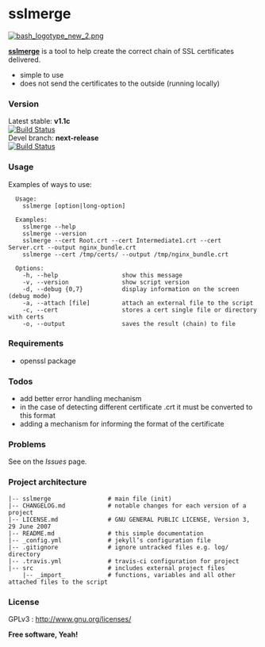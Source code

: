 sslmerge
===============

[![bash_logotype_new_2.png](https://s29.postimg.org/lgglyiqif/bash_logotype_new_2.png)](https://www.gnu.org/software/bash/)

[**sslmerge**](https://jboowie.github.io/sslmerge) is a tool to help create the correct chain of SSL certificates delivered.

  - simple to use
  - does not send the certificates to the outside (running locally)

### Version

Latest stable: **v1.1c**  
[![Build Status](https://travis-ci.org/jboowie/sslmerge.svg?branch=master)](https://travis-ci.org/jboowie/sslmerge)  
Devel branch: **next-release**  
[![Build Status](https://travis-ci.org/jboowie/sslmerge.svg?branch=next-release)](https://travis-ci.org/jboowie/sslmerge)  

### Usage

Examples of ways to use:

```
  Usage:
    sslmerge [option|long-option]

  Examples:
    sslmerge --help
    sslmerge --version
    sslmerge --cert Root.crt --cert Intermediate1.crt --cert Server.crt --output nginx_bundle.crt
    sslmerge --cert /tmp/certs/ --output /tmp/nginx_bundle.crt

  Options:
    -h, --help                  show this message
    -v, --version               show script version
    -d, --debug {0,7}           display information on the screen (debug mode)
    -a, --attach [file]         attach an external file to the script
    -c, --cert                  stores a cert single file or directory with certs
    -o, --output                saves the result (chain) to file
```

### Requirements

  - openssl package

### Todos

  - add better error handling mechanism
  - in the case of detecting different certificate .crt it must be converted to this format
  - adding a mechanism for informing the format of the certificate

### Problems

See on the *Issues* page.

### Project architecture

    |-- sslmerge               	# main file (init)
    |-- CHANGELOG.md            # notable changes for each version of a project
    |-- LICENSE.md              # GNU GENERAL PUBLIC LICENSE, Version 3, 29 June 2007
    |-- README.md               # this simple documentation
    |-- _config.yml             # jekyll’s configuration file
    |-- .gitignore				# ignore untracked files e.g. log/ directory
    |-- .travis.yml             # travis-ci configuration for project
    |-- src                     # includes external project files
        |-- _import_            # functions, variables and all other attached files to the script

### License

GPLv3 : <http://www.gnu.org/licenses/>

**Free software, Yeah!**
